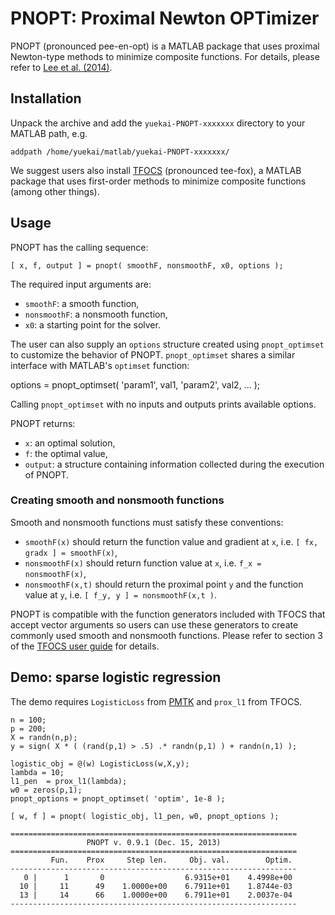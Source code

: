 # PNOPT: Proximal Newton OPTimizer

PNOPT (pronounced pee-en-opt) is a MATLAB package that uses proximal Newton-type methods to minimize composite functions. For details, please refer to [Lee et al. (2014)](http://arxiv.org/abs/1206.1623).

## Installation

Unpack the archive and add the `yuekai-PNOPT-xxxxxxx` directory to your MATLAB path, e.g.

    addpath /home/yuekai/matlab/yuekai-PNOPT-xxxxxxx/

We suggest users also install [TFOCS](http://cvxr.com/tfocs/) (pronounced tee-fox), a MATLAB package that uses first-order methods to minimize composite functions (among other things).

## Usage

PNOPT has the calling sequence:

    [ x, f, output ] = pnopt( smoothF, nonsmoothF, x0, options );

The required input arguments are:
* `smoothF`: a smooth function,
* `nonsmoothF`: a nonsmooth function,
* `x0`: a starting point for the solver.

The user can also supply an `options` structure created using `pnopt_optimset` to customize the behavior of PNOPT. `pnopt_optimset` shares a similar interface with MATLAB's `optimset` function:

  options = pnopt_optimset( 'param1', val1, 'param2', val2, ... );

Calling `pnopt_optimset` with no inputs and outputs prints available options.

PNOPT returns:
* `x`: an optimal solution,
* `f`: the optimal value,
* `output`: a structure containing information collected during the execution of PNOPT.

### Creating smooth and nonsmooth functions

Smooth and nonsmooth functions must satisfy these conventions:

* `smoothF(x)` should return the function value and gradient at `x`, i.e. `[ fx, gradx ] = smoothF(x)`,
* `nonsmoothF(x)` should return function value at `x`, i.e. `f_x = nonsmoothF(x)`,
* `nonsmoothF(x,t)` should return the proximal point `y` and the function value at `y`, i.e. `[ f_y, y ] = nonsmoothF(x,t )`.

PNOPT is compatible with the function generators included with TFOCS that accept vector arguments so users can use these generators to create commonly used smooth and nonsmooth functions. Please refer to section 3 of the [TFOCS user guide](https://github.com/cvxr/TFOCS/raw/master/userguide.pdf) for details.

## Demo: sparse logistic regression

The demo requires `LogisticLoss` from [PMTK](https://github.com/probml/pmtk3) and `prox_l1` from TFOCS.

    n = 100;
    p = 200;
    X = randn(n,p);
    y = sign( X * ( (rand(p,1) > .5) .* randn(p,1) ) + randn(n,1) );

    logistic_obj = @(w) LogisticLoss(w,X,y);
    lambda = 10;
    l1_pen  = prox_l1(lambda);
    w0 = zeros(p,1);
    pnopt_options = pnopt_optimset( 'optim', 1e-8 );

    [ w, f ] = pnopt( logistic_obj, l1_pen, w0, pnopt_options );

    ================================================================
                     PNOPT v. 0.9.1 (Dec. 15, 2013)
    ================================================================
             Fun.    Prox     Step len.     Obj. val.        Optim.
    ----------------------------------------------------------------
       0 |      1       0                  6.9315e+01    4.4998e+00
      10 |     11      49    1.0000e+00    6.7911e+01    1.8744e-03
      13 |     14      66    1.0000e+00    6.7911e+01    2.0037e-04
    ----------------------------------------------------------------
